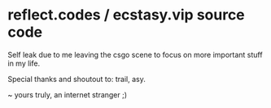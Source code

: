 # reflect.codes / ecstasy.vip source code

Self leak due to me leaving the csgo scene to focus on more important stuff in my life.

Special thanks and shoutout to: trail, asy.

~ yours truly, an internet stranger ;) 
